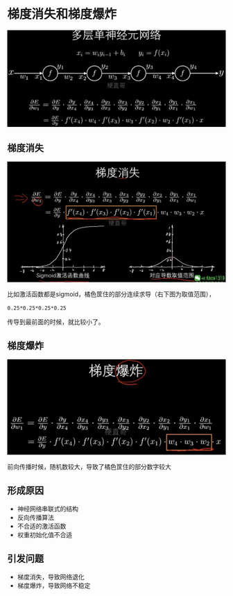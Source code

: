 # 梯度消失和梯度爆炸



![](Images/3.png)



## 梯度消失

![](Images/4.png)

比如激活函数都是sigmoid，橘色筐住的部分连续求导（右下图为取值范围），

```
0.25*0.25*0.25*0.25 
```

传导到最前面的时候，就比较小了。



## 梯度爆炸



![](Images/5.png)



前向传播时候，随机数较大，导致了橘色筐住的部分数字较大



## 形成原因

- 神经网络串联式的结构
- 反向传播算法
- 不合适的激活函数
- 权重初始化值不合适



## 引发问题

- 梯度消失，导致网络退化
- 梯度爆炸，导致网络不稳定